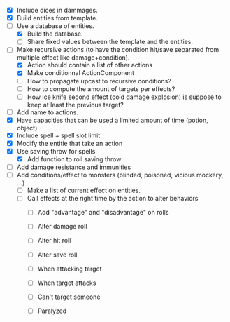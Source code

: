 - [x] Include dices in dammages.
- [x] Build entities from template.
- [ ] Use a database of entities.
    - [x] Build the database.
    - [ ] Share fixed values between the template and the entities.
- [ ] Make recursive actions (to have the condition hit/save separated from multiple effect like damage+condition).
    - [x] Action should contain a list of other actions
    - [x] Make conditionnal ActionComponent
    - [ ] How to propagate upcast to recursive conditions?
    - [ ] How to compute the amount of targets per effects?
    - [ ] How ice knife second effect (cold damage explosion) is suppose to keep at least the previous target?
- [ ] Add name to actions.
- [x] Have capacities that can be used a limited amount of time (potion, object)
- [x] Include spell + spell slot limit
- [x] Modify the entitie that take an action
- [x] Use saving throw for spells
    - [x] Add function to roll saving throw
- [ ] Add damage resistance and immunities
- [ ] Add conditions/effect to monsters (blinded, poisoned, vicious mockery, ...) 
    - [ ] Make a list of current effect on entities.
    - [ ] Call effects at the right time by the action to alter behaviors
        - [ ] Add "advantage" and "disadvantage" on rolls
        - [ ] Alter damage roll
        - [ ] Alter hit roll
        - [ ] Alter save roll
        - [ ] When attacking target
        - [ ] When target attacks
        - [ ] Can't target someone
        - [ ] Paralyzed


